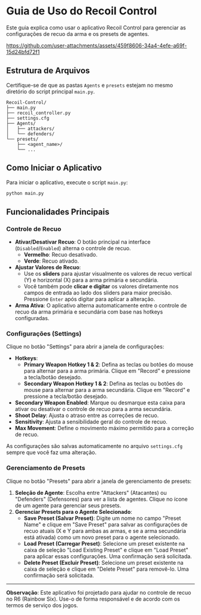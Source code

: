 # Guia de Uso do Recoil Control

Este guia explica como usar o aplicativo Recoil Control para gerenciar as configurações de recuo da arma e os presets de agentes.

https://github.com/user-attachments/assets/459f8606-34a4-4efe-a69f-15d24bfd72f1

## Estrutura de Arquivos

Certifique-se de que as pastas `Agents` e `presets` estejam no mesmo diretório do script principal `main.py`.

```
Recoil-Control/
├── main.py
├── recoil_controller.py
├── settings.cfg
├── Agents/
│   ├── attackers/
│   └── defenders/
└── presets/
    ├── <agent_name>/
    └── ...
```

## Como Iniciar o Aplicativo

Para iniciar o aplicativo, execute o script `main.py`:

```bash
python main.py
```

## Funcionalidades Principais

### Controle de Recuo

*   **Ativar/Desativar Recuo**: O botão principal na interface (`Disabled`/`Enabled`) alterna o controle de recuo.
    *   **Vermelho**: Recuo desativado.
    *   **Verde**: Recuo ativado.
*   **Ajustar Valores de Recuo**:
    *   Use os **sliders** para ajustar visualmente os valores de recuo vertical (Y) e horizontal (X) para a arma primária e secundária.
    *   Você também pode **clicar e digitar** os valores diretamente nos campos de entrada ao lado dos sliders para maior precisão. Pressione `Enter` após digitar para aplicar a alteração.
*   **Arma Ativa**: O aplicativo alterna automaticamente entre o controle de recuo da arma primária e secundária com base nas hotkeys configuradas.

### Configurações (Settings)

Clique no botão "Settings" para abrir a janela de configurações:

*   **Hotkeys**:
    *   **Primary Weapon Hotkey 1 & 2**: Defina as teclas ou botões do mouse para alternar para a arma primária. Clique em "Record" e pressione a tecla/botão desejado.
    *   **Secondary Weapon Hotkey 1 & 2**: Defina as teclas ou botões do mouse para alternar para a arma secundária. Clique em "Record" e pressione a tecla/botão desejado.
*   **Secondary Weapon Enabled**: Marque ou desmarque esta caixa para ativar ou desativar o controle de recuo para a arma secundária.
*   **Shoot Delay**: Ajusta o atraso entre as correções de recuo.
*   **Sensitivity**: Ajusta a sensibilidade geral do controle de recuo.
*   **Max Movement**: Define o movimento máximo permitido para a correção de recuo.

As configurações são salvas automaticamente no arquivo `settings.cfg` sempre que você faz uma alteração.

### Gerenciamento de Presets

Clique no botão "Presets" para abrir a janela de gerenciamento de presets:

1.  **Seleção de Agente**: Escolha entre "Attackers" (Atacantes) ou "Defenders" (Defensores) para ver a lista de agentes. Clique no ícone de um agente para gerenciar seus presets.
2.  **Gerenciar Presets para o Agente Selecionado**:
    *   **Save Preset (Salvar Preset)**: Digite um nome no campo "Preset Name" e clique em "Save Preset" para salvar as configurações de recuo atuais (X e Y para ambas as armas, e se a arma secundária está ativada) como um novo preset para o agente selecionado.
    *   **Load Preset (Carregar Preset)**: Selecione um preset existente na caixa de seleção "Load Existing Preset" e clique em "Load Preset" para aplicar essas configurações. Uma confirmação será solicitada.
    *   **Delete Preset (Excluir Preset)**: Selecione um preset existente na caixa de seleção e clique em "Delete Preset" para removê-lo. Uma confirmação será solicitada.

---
**Observação**: Este aplicativo foi projetado para ajudar no controle de recuo no R6 (Rainbow Six). Use-o de forma responsável e de acordo com os termos de serviço dos jogos. 
